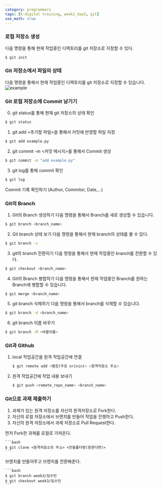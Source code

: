 ```yaml
---
category: programmers
tags: [K-digital training, week2_day5, git]
use_math: true
---
```


### 로컬 저장소 생성
다음 명령을 통해 현재 작업중인 디렉토리를 git 저장소로 지정할 수 있다.
```bash
$ git init
```

### Git 저장소에서 파일의 상태
다음 명령을 통해서 현재 작업중인 디렉토리를 git 저장소로 지정할 수 있습니다.
![example](https://goodgodgd.github.io/ian-flow/assets/2019-05-15-git-intro/status-cycle.png "exmaple") 

### Git 로컬 저장소에 Commit 남기기
0. git status를 통해 현재 git 저장소의 상태 확인
```bash
$ git status
```

1. git add <추가할 파일>을 통해서 커밋에 반영할 파일 지정
```bash
$ git add example.py
```

2. git commit -m <커밋 메시지>를 통해서 Commit 생성
```bash
$ git commit -m "add example.py"
```

3. git log를 통해 commit 확인
```bash
$ git log
```
Commit 기록 확인하기 (Author, Commitor, Date,...)

### Git의 Branch
1. Git의 Branch 생성하기
    다음 명령을 통해서 Branch를 새로 생성할 수 있습니다.
```bash
$ git branch <branch_name>
```
2. Git branch 상태 보기
    다음 명령을 통해서 현재 branch의 상태를 볼 수 있다.
```bash
$ git branch -v
```

3. git의 branch 전환히기
    다음 명령을 통해서 현재 작업중인 branch를 전환할 수 있다.
```bash
$ git checkout <branch_name>
```

4. Git의 Branch 병합하기
다음 명령을 통해서 현재 작업중인 Branch를 원하는 Branch에 병합할 수 있습니다.
```bash
$ git merge <branch_name>
```

5. git branch 삭제하기
다음 명령을 통해서 branch를 삭제할 수 있습니다.
```bash
$ git branch -d <branch_name>
```

6. git branch 이름 바꾸기

```bash
$ git branch -M <바꿀이름>
```

### Git과 Github
1. local 작업공간을 원격 작업공간에 연결

    ```bash
    $ git remote add <별칭(주로 orinin)> <원격저장소 주소>
    ```

2. 원격 작업공간에 작업 내용 보내기

    ```bash
    $ git push <remote_repo_name> <branch_name>
    ```

### Git으로 과제 제출하기
1. 과제가 있는 원격 저장소를 자신의 원격저장소로 Fork한다.
2. 자신의 로컬 저장소에서 브랜치를 만들어 작업을 진행하고 Push한다.
3. 자신의 원격 저장소에서 과제 저장소로 Pull Request한다.

먼저 Fork한 과제를 로컬로 가져온다.

    ```bash
    $ git clone <원격저장소의 주소> <만들폴더명(원한다면)>
    ```
 
 브렌치를 만들어주고 브렌치를 전환해준다.

    ```bash
    $ git branch week3/임수민
    $ git checkout week3/임수민
    ```

